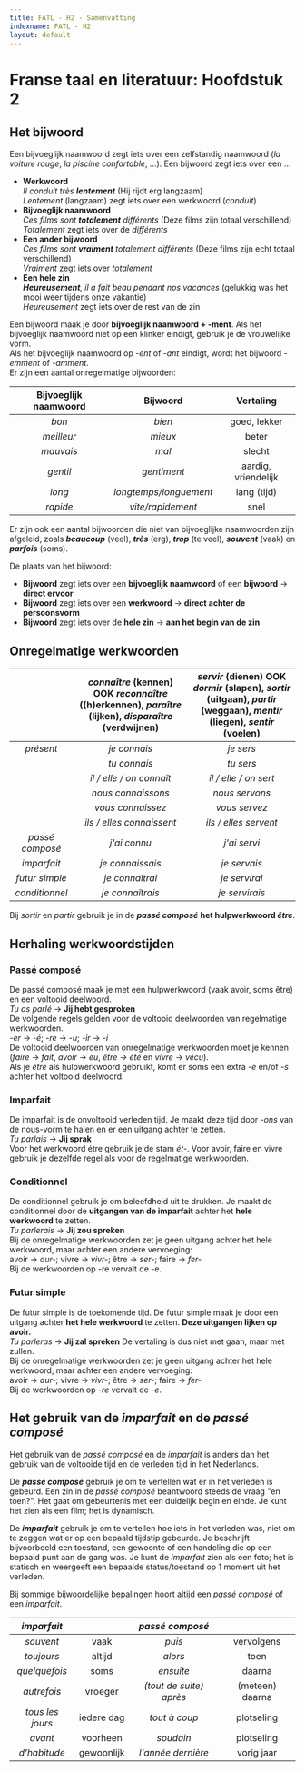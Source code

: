 ```yaml
---
title: FATL - H2 - Samenvatting
indexname: FATL - H2
layout: default
---
```


# Franse taal en literatuur: Hoofdstuk 2

## Het bijwoord

Een bijvoeglijk naamwoord zegt iets over een zelfstandig naamwoord (*la voiture rouge*, *la piscine confortable*, …). Een bijwoord zegt iets over een …

* **Werkwoord**  
  *Il conduit très **lentement*** (Hij rijdt erg langzaam)  
  *Lentement* (langzaam) zegt iets over een werkwoord (*conduit*)  
* **Bijvoeglijk naamwoord**  
  *Ces films sont **totalement** différents* (Deze films zijn totaal verschillend)  
  *Totalement* zegt iets over de *différents*
* **Een ander bijwoord**  
  *Ces films sont **vraiment** totalement différents* (Deze films zijn echt totaal verschillend)  
  *Vraiment* zegt iets over *totalement*  
* **Een hele zin**  
  ***Heureusement**, il a fait beau pendant nos vacances* (gelukkig was het mooi weer tijdens onze vakantie)  
  *Heureusement* zegt iets over de rest van de zin

Een bijwoord maak je door **bijvoeglijk naamwoord \+ \-ment**. Als het bijvoeglijk naamwoord niet op een klinker eindigt, gebruik je de vrouwelijke vorm.  
Als het bijvoeglijk naamwoord op *\-ent* of *\-ant* eindigt, wordt het bijwoord *\-emment* of *\-amment*.  
Er zijn een aantal onregelmatige bijwoorden:

| Bijvoeglijk naamwoord | Bijwoord | Vertaling |
| :---: | :---: | :---: |
| *bon* | *bien* | goed, lekker |
| *meilleur* | *mieux* | beter |
| *mauvais* | *mal* | slecht |
| *gentil* | *gentiment* | aardig, vriendelijk |
| *long* | *longtemps/longuement* | lang (tijd) |
| *rapide* | *vite/rapidement* | snel |

Er zijn ook een aantal bijwoorden die niet van bijvoeglijke naamwoorden zijn afgeleid, zoals ***beaucoup*** (veel), ***très*** (erg), ***trop*** (te veel), ***souvent*** (vaak) en ***parfois*** (soms).

De plaats van het bijwoord:

* **Bijwoord** zegt iets over een **bijvoeglijk naamwoord** of een **bijwoord** → **direct ervoor**  
* **Bijwoord** zegt iets over een **werkwoord** → **direct achter de persoonsvorm**  
* **Bijwoord** zegt iets over de **hele zin** → **aan het begin van de zin**

## Onregelmatige werkwoorden

|  | *connaître* (kennen) OOK *reconnaître* ((h)erkennen), *paraître* (lijken), *disparaître* (verdwijnen) | *servir* (dienen) OOK *dormir* (slapen), *sortir* (uitgaan), *partir* (weggaan), *mentir* (liegen), *sentir* (voelen) |
| :---: | :---: | :---: |
| *présent* | *je connais* | *je sers* |
|  | *tu connais* | *tu sers* |
|  | *il / elle / on connaît* | *il / elle / on sert* |
|  | *nous connaissons* | *nous servons* |
|  | *vous connaissez* | *vous servez* |
|  | *ils / elles connaissent* | *ils / elles servent* |
| *passé composé* | *j'ai connu* | *j'ai servi* |
| *imparfait* | *je connaissais* | *je servais* |
| *futur simple* | *je connaîtrai* | *je servirai* |
| *conditionnel* | *je connaîtrais* | *je servirais* |

Bij *sortir* en *partir* gebruik je in de ***passé composé*** **het hulpwerkwoord *être***.

## Herhaling werkwoordstijden

### **Passé composé**

De passé composé maak je met een hulpwerkwoord (vaak avoir, soms être) en een voltooid deelwoord.  
*Tu as parlé* → **Jij hebt gesproken**  
De volgende regels gelden voor de voltooid deelwoorden van regelmatige werkwoorden.  
 *\-er* → *\-é*; *\-re* → *\-u*; *\-ir* → *\-i*  
De voltooid deelwoorden van onregelmatige werkwoorden moet je kennen (*faire* → *fait*, *avoir* → *eu*, *être → été* en *vivre* → *vécu*).  
Als je *être* als hulpwerkwoord gebruikt, komt er soms een extra *\-e* en/of *\-s* achter het voltooid deelwoord.

### **Imparfait**

De imparfait is de onvoltooid verleden tijd. Je maakt deze tijd door *\-ons* van de nous-vorm te halen en er een uitgang achter te zetten.  
*Tu parlais* → **Jij sprak**  
Voor het werkwoord étre gebruik je de stam *ét-*. Voor avoir, faire en vivre gebruik je dezelfde regel als voor de regelmatige werkwoorden.

### **Conditionnel**

De conditionnel gebruik je om beleefdheid uit te drukken. Je maakt de conditionnel door de **uitgangen van de imparfait** achter het **hele werkwoord** te zetten.  
*Tu parlerais* → **Jij zou spreken**  
Bij de onregelmatige werkwoorden zet je geen uitgang achter het hele werkwoord, maar achter een andere vervoeging:  
avoir → *aur-*; vivre → *vivr-*; être → *ser-*; faire → *fer-*  
Bij de werkwoorden op \-re vervalt de \-e.

### **Futur simple**

De futur simple is de toekomende tijd. De futur simple maak je door een uitgang achter **het hele werkwoord** te zetten. **Deze uitgangen lijken op avoir.**  
*Tu parleras* → **Jij zal spreken**
De vertaling is dus niet met gaan, maar met zullen.  
Bij de onregelmatige werkwoorden zet je geen uitgang achter het hele werkwoord, maar achter een andere vervoeging:  
avoir → *aur-*; vivre → *vivr-*; être → *ser-*; faire → *fer-*  
Bij de werkwoorden op *\-re* vervalt de *\-e*.

## Het gebruik van de *imparfait* en de *passé composé*

Het gebruik van de *passé composé* en de *imparfait* is anders dan het gebruik van de voltooide tijd en de verleden tijd in het Nederlands.

De ***passé composé*** gebruik je om te vertellen wat er in het verleden is gebeurd. Een zin in de *passé composé* beantwoord steeds de vraag "en toen?". Het gaat om gebeurtenis met een duidelijk begin en einde. Je kunt het zien als een film; het is dynamisch.

De ***imparfait*** gebruik je om te vertellen hoe iets in het verleden was, niet om te zeggen wat er op een bepaald tijdstip gebeurde. Je beschrijft bijvoorbeeld een toestand, een gewoonte of een handeling die op een bepaald punt aan de gang was. Je kunt de *imparfait* zien als een foto; het is statisch en weergeeft een bepaalde status/toestand op 1 moment uit het verleden.

Bij sommige bijwoordelijke bepalingen hoort altijd een *passé composé* of een *imparfait*.

| *imparfait* |  | *passé composé* |  |
| :---: | :---: | :---: | :---: |
| *souvent* | vaak | *puis* | vervolgens |
| *toujours* | altijd | *alors* | toen |
| *quelquefois* | soms | *ensuite* | daarna |
| *autrefois* | vroeger | *(tout de suite) après* | (meteen) daarna |
| *tous les jours* | iedere dag | *tout à coup* | plotseling |
| *avant* | voorheen | *soudain* | plotseling |
| *d'habitude* | gewoonlijk | *l'année dernière* | vorig jaar |
